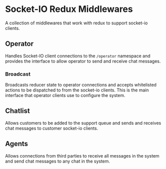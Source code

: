# Socket-IO Redux Middlewares

A collection of middlewares that work with redux to support socket-io clients.

## Operator

Handles Socket-IO client connections to the `/operator` namespace and provides
the interface to allow operator to send and receive chat messages.

### Broadcast

Broadcasts reducer state to operator connections and accepts whitelisted actions
to be dispatched to from the socket-io clients. This is the main interface that
operator clients use to configure the system.

## Chatlist

Allows customers to be added to the support queue and sends and receives chat
messages to customer socket-io clients.

## Agents

Allows connections from third parties to receive all messages in the system and
send chat messages to any chat in the system.